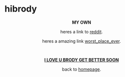 # hibrody
<!DOCTYPE html>

<html>

<center>

<head>
<b>MY OWN</b>
</head>

<body>

<p> heres a link to <a href="https://reddit.com"target="_blank">reddit</a>.</p>

<p>heres a amazing link <a href="https://schoolbox.scr.vic.edu.au"target="_blank">worst_place_ever</a>.</p>
<br>
<p><b><u>I LOVE U BRODY GET BETTER SOON</b></u></p>


             


<p> back to <a href="index.html">homepage</a>.</p> 